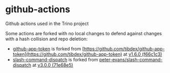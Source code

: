 # github-actions
Github actions used in the Trino project

Some actions are forked with no local changes to defend against changes with a hash collision and repo deletion:
* [github-app-token](/github-app-token) is forked from [https://github.com/tibdex/github-app-token](https://github.com/tibdex/github-app-token) at [v1.6.0 (f66c1c3)](https://github.com/tibdex/github-app-token/commit/f66c1c31c49c0a4d593a5820a9f1e231af3321ad)
* [slash-command-dispatch](/slash-command-dispatch) is forked from [peter-evans/slash-command-dispatch](https://github.com/peter-evans/slash-command-dispatch) at [v3.0.0 (71e68e5)](https://github.com/peter-evans/slash-command-dispatch/commit/71e68e5b4a13cff7a8c0c290f4fb9e615d873944)
